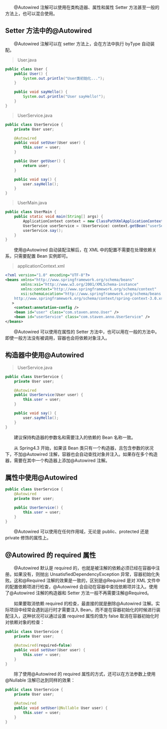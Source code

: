 &emsp;&emsp;@Autowired 注解可以使用在类构造器、属性和属性 Setter 方法甚至一般的方法上，也可以混合使用。

## Setter 方法中的@Autowired

&emsp;&emsp;@Autowired 注解可以在 setter 方法上，会在方法中执行 byType 自动装配。

> User.java

```java
public class User {
    public User() {
        System.out.println("User类初始化...");
    }

    public void sayHello() {
        System.out.println("User sayHello!");
    }
}
```

> UserService.java

```java
public class UserService {
    private User user;

    @Autowired
    public void setUser(User user) {
        this.user = user;
    }

    public User getUser() {
        return user;
    }

    public void say() {
        user.sayHello();
    }
}
```

> UserMain.java

```java
public class UserMain {
    public static void main(String[] args) {
        ApplicationContext context = new ClassPathXmlApplicationContext("applicationContext.xml");
        UserService userService = (UserService) context.getBean("userService");
        userService.say();
    }
}
```

&emsp;&emsp;使用@Autowired 自动装配注解后，在 XML 中的配置不需要在处理依赖关系，只需要配置 Bean 实例即可。

> applicationContext.xml

```xml
<?xml version="1.0" encoding="UTF-8"?>
<beans xmlns="http://www.springframework.org/schema/beans"
       xmlns:xsi="http://www.w3.org/2001/XMLSchema-instance"
       xmlns:context="http://www.springframework.org/schema/context"
       xsi:schemaLocation="http://www.springframework.org/schema/beans http://www.springframework.org/schema/beans/spring-beans.xsd  http://www.springframework.org/schema/context
    http://www.springframework.org/schema/context/spring-context-3.0.xsd"
   >
    <context:annotation-config />
    <bean id="user" class="com.staven.anno.User" />
    <bean id="userService" class="com.staven.anno.UserService" />
</beans>
```

&emsp;&emsp;@Autowired 可以使用在属性的 Setter 方法中，也可以用在一般的方法中。即使一般方法没有被调用，容器也会将依赖对象注入。

## 构造器中使用@Autowired

> UserService.java

```java
public class UserService {
    private User user;

    @Autowired
    public UserService(User user) {
        this.user = user;
    }

    public void say() {
        user.sayHello();
    }
}
```

&emsp;&emsp;建议保持构造器的参数名和需要注入的依赖的 Bean 名称一致。

&emsp;&emsp;从 Spring4.3 开始，如果该 Bean 类只有一个构造器，且包含参数的状况下，不加@Autowired 注解，容器也会自动查找对象并注入。如果存在多个构造器，需要在其中一个构造器上添加@Autowired 注解。

## 属性中使用@Autowired

```java
public class UserService {
    @Autowired
    private User user;

    public UserService() {
        this.user = user;
    }
}
```

&emsp;&emsp;@Autowired 可以使用在任何作用域，无论是 public、protected 还是 private 修饰的属性上。

## @Autowired 的 required 属性

&emsp;&emsp;@Autowired 默认是 required 的，也就是被注解的依赖必须已经在容器中注册。如果没有，则抛出 UnsatisfiedDependencyException 异常，容器初始化失败。这和@Required 注解的效果是一致的，区别是@Required 是对 XML 文件中的配置依赖项进行检查，@Autowired 会自动在容器中查找依赖项并注入。使用了@Autowired 注解的构造器和 Setter 方法一般不再需要注解@Required。

&emsp;&emsp;如果要取消依赖 required 的检查，最直接的就是删除@Autowired 注解。实际项目中经常会遇到运行时才需要注入 Bean，而不是在容器初始化的时候进行装配注入，这种状况可以通过设置 required 属性的值为 false 取消在容器初始化时对依赖对象的检查：

```java
public class UserService {
    private User user;

    @Autowired(required=false)
    public void setUser(User user) {
        this.user = user;
    }
}
```

&emsp;&emsp;除了使用@Autowired 的 required 属性的方式，还可以在方法参数上使用@Nullable 注解已达到同样的效果：

```java
public class UserService {
    private User user;

    @Autowired
    public void setUser(@Nullable User user) {
        this.user = user;
    }
}
```

